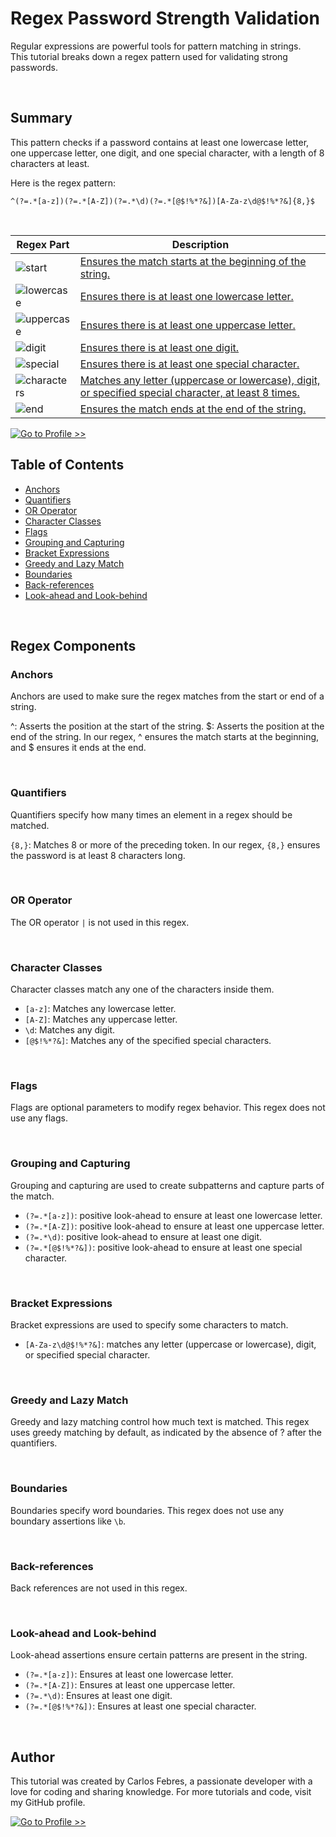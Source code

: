 # Regex Password Strength Validation

Regular expressions are powerful tools for pattern matching in strings.  
This tutorial breaks down a regex pattern used for validating strong passwords.

<br>

## Summary

This pattern checks if a password contains at least one lowercase letter, one uppercase letter, one digit, and one special character, with a length of 8 characters at least.

Here is the regex pattern:  
```
^(?=.*[a-z])(?=.*[A-Z])(?=.*\d)(?=.*[@$!%*?&])[A-Za-z\d@$!%*?&]{8,}$
```
<br>

| Regex Part | Description |
|------------|-------------|
| ![start](https://img.shields.io/badge/^-blue) | [Ensures the match starts at the beginning of the string.](#anchors) |
| ![lowercase](https://img.shields.io/badge/-%28%3F%3D.*%5Ba--z%5D%29-blue) | [Ensures there is at least one lowercase letter.](#look-ahead-and-look-behind) |
| ![uppercase](https://img.shields.io/badge/-%28%3F%3D.*%5BA--Z%5D%29-green) | [Ensures there is at least one uppercase letter.](#look-ahead-and-look-behind) |
| ![digit](https://img.shields.io/badge/-%28%3F%3D.*%5Cd%29-red) | [Ensures there is at least one digit.](#look-ahead-and-look-behind) |
| ![special](https://img.shields.io/badge/-%28%3F%3D.*%5B%40%24%21%25%2A%3F%26%5D%29-purple) | [Ensures there is at least one special character.](#look-ahead-and-look-behind) |
| ![characters](https://img.shields.io/badge/-[A--Za--z%5Cd%40%24%21%25%2A%3F%26]%7B8%2C%7D-orange) | [Matches any letter (uppercase or lowercase), digit, or specified special character, at least 8 times.](#quantifiers) |
| ![end](https://img.shields.io/badge/$-blue) | [Ensures the match ends at the end of the string.](#anchors) |

[![Go to Profile >>](https://img.shields.io/badge/Go_to_Profile_>>-darkgreen?style=for-the-badge)](#anchors)  


## Table of Contents

- [Anchors](#anchors)
- [Quantifiers](#quantifiers)
- [OR Operator](#or-operator)
- [Character Classes](#character-classes)
- [Flags](#flags)
- [Grouping and Capturing](#grouping-and-capturing)
- [Bracket Expressions](#bracket-expressions)
- [Greedy and Lazy Match](#greedy-and-lazy-match)
- [Boundaries](#boundaries)
- [Back-references](#back-references)
- [Look-ahead and Look-behind](#look-ahead-and-look-behind)

<br>

## Regex Components

### Anchors  

Anchors are used to make sure the regex matches from the start or end of a string.

^: Asserts the position at the start of the string.
$: Asserts the position at the end of the string.
In our regex, ^ ensures the match starts at the beginning, and $ ensures it ends at the end.

<br>

### Quantifiers  

Quantifiers specify how many times an element in a regex should be matched.

`{8,}`: Matches 8 or more of the preceding token.
In our regex, `{8,}` ensures the password is at least 8 characters long.

<br>

### OR Operator  

The OR operator `|` is not used in this regex.

<br>

### Character Classes  

Character classes match any one of the characters inside them.

- `[a-z]`: Matches any lowercase letter.  
- `[A-Z]`: Matches any uppercase letter.  
- `\d`: Matches any digit.  
- `[@$!%*?&]`: Matches any of the specified special characters.  

<br>

### Flags  

Flags are optional parameters to modify regex behavior. This regex does not use any flags.  

<br>

### Grouping and Capturing  

Grouping and capturing are used to create subpatterns and capture parts of the match.

- `(?=.*[a-z])`: positive look-ahead to ensure at least one lowercase letter.
- `(?=.*[A-Z])`: positive look-ahead to ensure at least one uppercase letter.
- `(?=.*\d)`: positive look-ahead to ensure at least one digit.
- `(?=.*[@$!%*?&])`: positive look-ahead to ensure at least one special character.

<br> 

### Bracket Expressions

Bracket expressions are used to specify some characters to match.

- `[A-Za-z\d@$!%*?&]`: matches any letter (uppercase or lowercase), digit, or specified special character.

<br>

### Greedy and Lazy Match

Greedy and lazy matching control how much text is matched. This regex uses greedy matching by default, as indicated by the absence of ? after the quantifiers.

<br>

### Boundaries

Boundaries specify word boundaries. This regex does not use any boundary assertions like `\b`.

<br>

### Back-references

Back references are not used in this regex.

<br>

### Look-ahead and Look-behind

Look-ahead assertions ensure certain patterns are present in the string.

- `(?=.*[a-z])`: Ensures at least one lowercase letter.
- `(?=.*[A-Z])`: Ensures at least one uppercase letter.
- `(?=.*\d)`: Ensures at least one digit.
- `(?=.*[@$!%*?&])`: Ensures at least one special character.

<br>

## Author
This tutorial was created by Carlos Febres, a passionate developer with a love for coding and sharing knowledge. For more tutorials and code, visit my GitHub profile.

[![Go to Profile >>](https://img.shields.io/badge/Go_to_Profile_>>-darkgreen?style=for-the-badge)](https://github.com/febres0492)  

